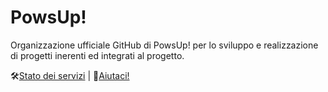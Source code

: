 # PowsUp!

Organizzazione ufficiale GitHub di PowsUp! per lo sviluppo e realizzazione di progetti inerenti ed integrati al progetto.

🛠️[Stato dei servizi](https://powsup.statuspage.io/) | 🐾[Aiutaci!](https://powsup.net/volunteers/)
